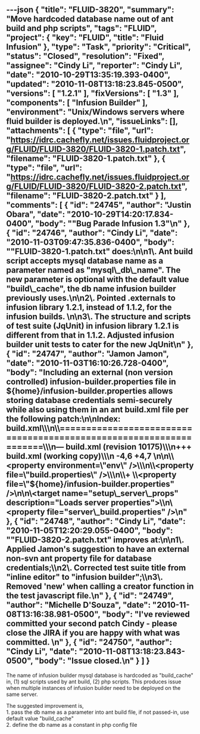 ---json
{
  "title": "FLUID-3820",
  "summary": "Move hardcoded database name out of ant build and php scripts",
  "tags": "FLUID",
  "project": {
    "key": "FLUID",
    "title": "Fluid Infusion"
  },
  "type": "Task",
  "priority": "Critical",
  "status": "Closed",
  "resolution": "Fixed",
  "assignee": "Cindy Li",
  "reporter": "Cindy Li",
  "date": "2010-10-29T13:35:19.393-0400",
  "updated": "2010-11-08T13:18:23.845-0500",
  "versions": [
    "1.2.1"
  ],
  "fixVersions": [
    "1.3"
  ],
  "components": [
    "Infusion Builder"
  ],
  "environment": "Unix/Windows servers where fluid builder is deployed.\n",
  "issueLinks": [],
  "attachments": [
    {
      "type": "file",
      "url": "https://idrc.cachefly.net/issues.fluidproject.org/FLUID/FLUID-3820/FLUID-3820-1.patch.txt",
      "filename": "FLUID-3820-1.patch.txt"
    },
    {
      "type": "file",
      "url": "https://idrc.cachefly.net/issues.fluidproject.org/FLUID/FLUID-3820/FLUID-3820-2.patch.txt",
      "filename": "FLUID-3820-2.patch.txt"
    }
  ],
  "comments": [
    {
      "id": "24745",
      "author": "Justin Obara",
      "date": "2010-10-29T14:20:17.834-0400",
      "body": "\"Bug Parade Infusion 1.3\"\n"
    },
    {
      "id": "24746",
      "author": "Cindy Li",
      "date": "2010-11-03T09:47:35.836-0400",
      "body": "\"FLUID-3820-1.patch.txt\" does:\n\n1\\. Ant build script accepts mysql database name as a parameter named as \"mysql\\_db\\_name\". The new parameter is optional with the default value \"build\\_cache\", the db name infusion builder previously uses.\n\n2\\. Pointed .externals to infusion library 1.2.1, instead of 1.1.2, for the infusion builds.&#x20;\n\n3\\. The structure and scripts of test suite (JqUnit) in infusion library 1.2.1 is different from that in 1.1.2. Adjusted infusion builder unit tests to cater for the new JqUnit\n"
    },
    {
      "id": "24747",
      "author": "Jamon Jamon",
      "date": "2010-11-03T16:10:26.728-0400",
      "body": "Including an external (non version controlled) infusion-builder.properties file in ${home}/infusion-builder.properties allows storing database credentials semi-securely while also using them in an ant build.xml file per the following patch:\n\nIndex: build.xml\\\n\\===================================================================\\\n— build.xml   (revision 10175)\\\n+++ build.xml   (working copy)\\\n -4,6 +4,7 \n\n\\<property environment=\"env\" />\\\n\\<property file=\"build.properties\" />\\\n\\+       \\<property file=\"${home}/infusion-builder.properties\" />\n\n\\<target name=\"setup\\_server\\_props\" description=\"Loads server properties\">\\\n\\<property file=\"server\\_build.properties\" />\n"
    },
    {
      "id": "24748",
      "author": "Cindy Li",
      "date": "2010-11-05T12:20:29.055-0400",
      "body": "\"FLUID-3820-2.patch.txt\" improves at:\n\n1\\. Applied Jamon's suggestion to have an external non-svn ant property file for database credentials;\\\n2\\. Corrected test suite title from \"inline editor\" to \"infusion builder\";\\\n3\\. Removed 'new' when calling a creator function in the test javascript file.\n"
    },
    {
      "id": "24749",
      "author": "Michelle D'Souza",
      "date": "2010-11-08T13:16:38.981-0500",
      "body": "I've reviewed committed your second patch Cindy - please close the JIRA if you are happy with what was committed.&#x20;\n"
    },
    {
      "id": "24750",
      "author": "Cindy Li",
      "date": "2010-11-08T13:18:23.843-0500",
      "body": "Issue closed.\n"
    }
  ]
}
---
The name of infusion builder mysql database is hardcoded as "build\_cache" in, (1) sql scripts used by ant build, (2) php scripts. This produces issue when multiple instances of infusion builder need to be deployed on the same server.

The suggested improvement is,\
1\. pass the db name as a parameter into ant build file, if not passed-in, use default value "build\_cache"\
2\. define the db name as a constant in php config file

        